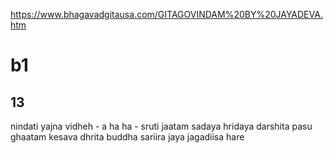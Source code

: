 
https://www.bhagavadgitausa.com/GITAGOVINDAM%20BY%20JAYADEVA.htm
# b1
## 13
nindati yajna vidheh - a ha ha - sruti jaatam sadaya
hridaya darshita pasu ghaatam kesava dhrita buddha sariira jaya jagadiisa hare
